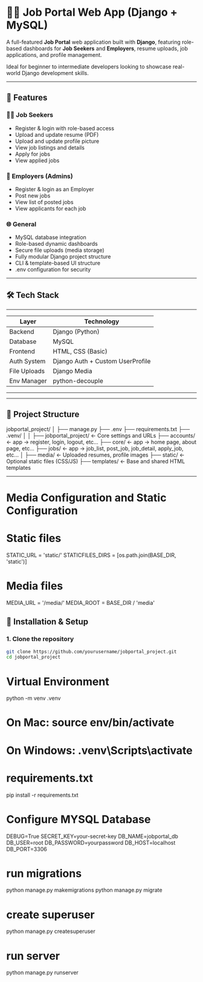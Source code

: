 # 🧑‍💼 Job Portal Web App (Django + MySQL)

A full-featured **Job Portal** web application built with **Django**, featuring role-based dashboards for **Job Seekers** and **Employers**, resume uploads, job applications, and profile management.

Ideal for beginner to intermediate developers looking to showcase real-world Django development skills.

---

## 🔧 Features

### 👨‍💻 Job Seekers

- Register & login with role-based access
- Upload and update resume (PDF)
- Upload and update profile picture
- View job listings and details
- Apply for jobs
- View applied jobs

### 🏢 Employers (Admins)

- Register & login as an Employer
- Post new jobs
- View list of posted jobs
- View applicants for each job

### 🌐 General

- MySQL database integration
- Role-based dynamic dashboards
- Secure file uploads (media storage)
- Fully modular Django project structure
- CLI & template-based UI structure
- .env configuration for security

---

## 🛠️ Tech Stack

---

| Layer        | Technology                       |
| ------------ | -------------------------------- |
| Backend      | Django (Python)                  |
| Database     | MySQL                            |
| Frontend     | HTML, CSS (Basic)                |
| Auth System  | Django Auth + Custom UserProfile |
| File Uploads | Django Media                     |
| Env Manager  | python-decouple                  |

---

---

<!-- ------------------------------------------------------- -->

## 🚀 Project Structure

jobportal_project/
│
├── manage.py
├── .env
├── requirements.txt
├── .venv/
│
│
├── jobportal_project/ ← Core settings and URLs
├── accounts/ <- app -> register, login, logout, etc...
├── core/ <- app -> home page, about page, etc...
├── jobs/ <- app -> job_list, post_job, job_detail, apply_job, etc...
│
├── media/ ← Uploaded resumes, profile images
├── static/ ← Optional static files (CSS/JS)
├── templates/ ← Base and shared HTML templates

---

<!-- ------------------------------------------------------- -->

# Media Configuration and Static Configuration

# Static files

STATIC_URL = 'static/'
STATICFILES_DIRS = [os.path.join(BASE_DIR, 'static')]

# Media files

MEDIA_URL = '/media/'
MEDIA_ROOT = BASE_DIR / 'media'

<!-- ------------------------------------------------------- -->

## 🧪 Installation & Setup

### 1. Clone the repository

```bash
git clone https://github.com/yourusername/jobportal_project.git
cd jobportal_project
```

<!-- ------------------------------------------------------- -->

# Virtual Environment

python -m venv .venv

# On Mac: source env/bin/activate

# On Windows: .venv\Scripts\activate

<!-- ------------------------------------------------------- -->

# requirements.txt

pip install -r requirements.txt

<!-- ------------------------------------------------------- -->

# Configure MYSQL Database

DEBUG=True
SECRET_KEY=your-secret-key
DB_NAME=jobportal_db
DB_USER=root
DB_PASSWORD=yourpassword
DB_HOST=localhost
DB_PORT=3306

<!-- ------------------------------------------------------- -->

# run migrations

python manage.py makemigrations
python manage.py migrate

<!-- ------------------------------------------------------- -->

# create superuser

python manage.py createsuperuser

<!-- ------------------------------------------------------- -->

# run server

python manage.py runserver
